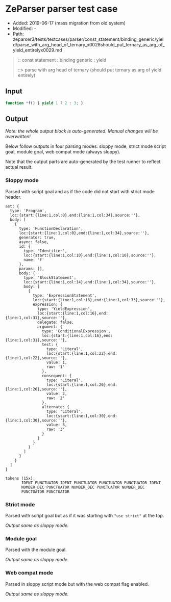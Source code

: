 # ZeParser parser test case

- Added: 2019-06-17 (mass migration from old system)
- Modified: -
- Path: zeparser3/tests/testcases/parser/const_statement/binding_generic/yield/parse_with_arg_head_of_ternary_x0028should_put_ternary_as_arg_of_yield_entirelyx0029.md

> :: const statement : binding generic : yield
>
> ::> parse with arg head of ternary (should put ternary as arg of yield entirely)

## Input

`````js
function *f() { yield 1 ? 2 : 3; }
`````

## Output

_Note: the whole output block is auto-generated. Manual changes will be overwritten!_

Below follow outputs in four parsing modes: sloppy mode, strict mode script goal, module goal, web compat mode (always sloppy).

Note that the output parts are auto-generated by the test runner to reflect actual result.

### Sloppy mode

Parsed with script goal and as if the code did not start with strict mode header.

`````
ast: {
  type: 'Program',
  loc:{start:{line:1,col:0},end:{line:1,col:34},source:''},
  body: [
    {
      type: 'FunctionDeclaration',
      loc:{start:{line:1,col:0},end:{line:1,col:34},source:''},
      generator: true,
      async: false,
      id: {
        type: 'Identifier',
        loc:{start:{line:1,col:10},end:{line:1,col:10},source:''},
        name: 'f'
      },
      params: [],
      body: {
        type: 'BlockStatement',
        loc:{start:{line:1,col:14},end:{line:1,col:34},source:''},
        body: [
          {
            type: 'ExpressionStatement',
            loc:{start:{line:1,col:16},end:{line:1,col:33},source:''},
            expression: {
              type: 'YieldExpression',
              loc:{start:{line:1,col:16},end:{line:1,col:31},source:''},
              delegate: false,
              argument: {
                type: 'ConditionalExpression',
                loc:{start:{line:1,col:16},end:{line:1,col:31},source:''},
                test: {
                  type: 'Literal',
                  loc:{start:{line:1,col:22},end:{line:1,col:22},source:''},
                  value: 1,
                  raw: '1'
                },
                consequent: {
                  type: 'Literal',
                  loc:{start:{line:1,col:26},end:{line:1,col:26},source:''},
                  value: 2,
                  raw: '2'
                },
                alternate: {
                  type: 'Literal',
                  loc:{start:{line:1,col:30},end:{line:1,col:30},source:''},
                  value: 3,
                  raw: '3'
                }
              }
            }
          }
        ]
      }
    }
  ]
}

tokens (15x):
       IDENT PUNCTUATOR IDENT PUNCTUATOR PUNCTUATOR PUNCTUATOR IDENT
       NUMBER_DEC PUNCTUATOR NUMBER_DEC PUNCTUATOR NUMBER_DEC
       PUNCTUATOR PUNCTUATOR
`````

### Strict mode

Parsed with script goal but as if it was starting with `"use strict"` at the top.

_Output same as sloppy mode._

### Module goal

Parsed with the module goal.

_Output same as sloppy mode._

### Web compat mode

Parsed in sloppy script mode but with the web compat flag enabled.

_Output same as sloppy mode._
